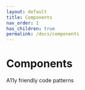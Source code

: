 ```yaml
---
layout: default
title: Components
nav_order: 1
has_children: true
permalink: /docs/components
---
```


# Components

A11y friendly code patterns

